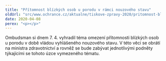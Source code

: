 ```yaml
---
title: "Přítomnost blízkých osob u porodu v rámci nouzového stavu"
oldUrl: "src/www.ochrance.cz/aktualne/tiskove-zpravy-2020/pritomnost-blizkych-osob-u-porodu-v-ramci-nouzoveho-stavu"
date: 2020-04-08
perex: "<p></p>"
---
```


<!-- imported from the old website -->

<p>Ombudsman si dnem 7. 4. vyhradil téma omezení přítomnosti blízkých osob u porodu v době vládou vyhlášeného nouzového stavu. V této věci se obrátí na ministra zdravotnictví a rovněž se bude zabývat jednotlivými podněty týkajícími se tohoto úzce vymezeného tématu.</p>
